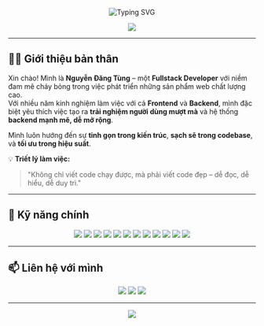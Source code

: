 <!-- README.md -->
<p align="center">
  <img src="https://readme-typing-svg.demolab.com?font=Fira+Code&weight=500&size=25&pause=1000&color=5EEAD4&center=true&vCenter=true&multiline=true&width=800&height=80&lines=Hi+I'm+WaveD;+Fullstack+Developer+%F0%9F%92%BB" alt="Typing SVG" />
</p>

<div align="center">
  <img src="https://capsule-render.vercel.app/api?type=waving&color=06b6d4&height=200&section=header&text=Welcome%20to%20my%20GitHub!&fontSize=40&fontColor=ffffff" />
</div>

---

## 👨‍💻 Giới thiệu bản thân

Xin chào! Mình là **Nguyễn Đăng Tùng** – một **Fullstack Developer** với niềm đam mê cháy bỏng trong việc phát triển những sản phẩm web chất lượng cao.  
Với nhiều năm kinh nghiệm làm việc với cả **Frontend** và **Backend**, mình đặc biệt yêu thích việc tạo ra **trải nghiệm người dùng mượt mà** và hệ thống **backend mạnh mẽ, dễ mở rộng**.

Mình luôn hướng đến sự **tinh gọn trong kiến trúc**, **sạch sẽ trong codebase**, và **tối ưu trong hiệu suất**.

💡 **Triết lý làm việc:**  
> "Không chỉ viết code chạy được, mà phải viết code đẹp – dễ đọc, dễ hiểu, dễ duy trì."

---

## 🧠 Kỹ năng chính

<p align="center">
  <img src="https://img.shields.io/badge/MongoDB-47A248?style=for-the-badge&logo=mongodb&logoColor=white" />
  <img src="https://img.shields.io/badge/SQL-4479A1?style=for-the-badge&logo=postgresql&logoColor=white" />
  <img src="https://img.shields.io/badge/Node.js-339933?style=for-the-badge&logo=node.js&logoColor=white" />
  <img src="https://img.shields.io/badge/JavaScript-F7DF1E?style=for-the-badge&logo=javascript&logoColor=black" />
  <img src="https://img.shields.io/badge/TypeScript-3178C6?style=for-the-badge&logo=typescript&logoColor=white" />
  <img src="https://img.shields.io/badge/Python-3776AB?style=for-the-badge&logo=python&logoColor=white" />
  <img src="https://img.shields.io/badge/CSS-1572B6?style=for-the-badge&logo=css3&logoColor=white" />
  <img src="https://img.shields.io/badge/SASS-CC6699?style=for-the-badge&logo=sass&logoColor=white" />
  <img src="https://img.shields.io/badge/TailwindCSS-06B6D4?style=for-the-badge&logo=tailwind-css&logoColor=white" />
  <img src="https://img.shields.io/badge/React-61DAFB?style=for-the-badge&logo=react&logoColor=black" />
  <img src="https://img.shields.io/badge/Vue-4FC08D?style=for-the-badge&logo=vue.js&logoColor=white" />
  <img src="https://img.shields.io/badge/Next.js-000000?style=for-the-badge&logo=next.js&logoColor=white" />
</p>

---

## 📫 Liên hệ với mình

<p align="center">
  <a href="mailto:tungdev64@gmail.com"><img src="https://img.shields.io/badge/email-tungdev64@gmail.com-D14836?style=for-the-badge&logo=gmail&logoColor=white" /></a>
  <a href="https://www.linkedin.com/in/nguyendangtung" target="_blank"><img src="https://img.shields.io/badge/LinkedIn-nguyendangtung-0077B5?style=for-the-badge&logo=linkedin&logoColor=white" /></a>
  <a href="https://facebook.com/nguyendangtung" target="_blank"><img src="https://img.shields.io/badge/Facebook-nguyendangtung-1877F2?style=for-the-badge&logo=facebook&logoColor=white" /></a>
</p>

---

<div align="center">
  <img src="https://capsule-render.vercel.app/api?type=waving&color=06b6d4&height=150&section=footer" />
</div>

